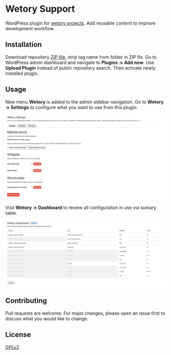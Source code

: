# Wetory Support

WordPress plugin for [wetory projects](https://www.wetory.eu/projects/). Add reusable content to improve development workflow. 

## Installation

Download repository [ZIP file](https://github.com/wetory/wetory-support/archive/master.zip), strip tag name from folder in ZIP fle. Go to WordPress admin dashboard and navigate to **Plugins -> Add new**. Use **Upload Plugin** instead of public repository search. Then activate newly installed plugin. 

## Usage

New menu **Wetory** is added to the admin sidebar navigation. Go to **Wetory -> Settings** to configure what you want to use from this plugin. 

![Plugin settings screen](https://github.com/wetory/wetory-support/blob/master/public/images/settings-screen.png)

Visit **Wetory -> Dashboard** to review all configuraiton in use via sumary table.

![Plugin dashboard screen](https://github.com/wetory/wetory-support/blob/master/public/images/dashboard-screen.png)

## Contributing
Pull requests are welcome. For major changes, please open an issue first to discuss what you would like to change.

## License
[GPLv2](http://www.gnu.org/licenses/gpl-2.0.html)
